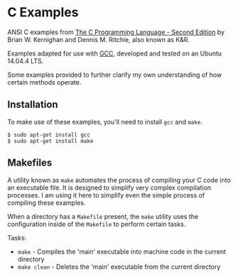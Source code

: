 # C Examples

ANSI C examples from
[The C Programming Language - Second Edition](https://www.amazon.com/Programming-Language-Brian-W-Kernighan/dp/0131103628) 
by Brian W. Kernighan and Dennis M. Ritchie, also known as K&R.

Examples adapted for use with [GCC](https://en.wikipedia.org/wiki/GNU_Compiler_Collection), developed and tested on an Ubuntu 14.04.4 LTS.

Some examples provided to further clarify my own understanding of
how certain methods operate.

## Installation

To make use of these examples, you'll need to install `gcc` and `make`.

```
$ sudo apt-get install gcc
$ sudo apt-get install make
```

## Makefiles

A utility known as `make` automates the process of compiling your
C code into an executable file. It is designed to simplify very complex
compilation processes. I am using it here to simplify even
the simple process of compiling these examples.

When a directory has a `Makefile` present, the `make` utility
uses the configuration inside of the `Makefile` to perform certain tasks.

Tasks:
* `make` - Compiles the 'main' executable into machine code in the current directory
* `make clean` - Deletes the 'main' executable from the current directory
